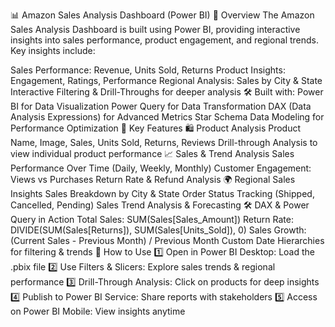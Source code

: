 
📊 Amazon Sales Analysis Dashboard (Power BI)
📌 Overview
The Amazon Sales Analysis Dashboard is built using Power BI, providing interactive insights into sales performance, product engagement, and regional trends.
Key insights include:

Sales Performance: Revenue, Units Sold, Returns
Product Insights: Engagement, Ratings, Performance
Regional Analysis: Sales by City & State
Interactive Filtering & Drill-Throughs for deeper analysis
🛠 Built with:
Power BI for Data Visualization
Power Query for Data Transformation
DAX (Data Analysis Expressions) for Advanced Metrics
Star Schema Data Modeling for Performance Optimization
🔹 Key Features
🛍 Product Analysis
Product Name, Image, Sales, Units Sold, Returns, Reviews
Drill-through Analysis to view individual product performance
📈 Sales & Trend Analysis
Sales Performance Over Time (Daily, Weekly, Monthly)
Customer Engagement: Views vs Purchases
Return Rate & Refund Analysis
🌍 Regional Sales Insights
Sales Breakdown by City & State
Order Status Tracking (Shipped, Cancelled, Pending)
Sales Trend Analysis & Forecasting
🛠 DAX & Power Query in Action
Total Sales: SUM(Sales[Sales_Amount])
Return Rate: DIVIDE(SUM(Sales[Returns]), SUM(Sales[Units_Sold]), 0)
Sales Growth: (Current Sales - Previous Month) / Previous Month
Custom Date Hierarchies for filtering & trends
🚀 How to Use
1️⃣ Open in Power BI Desktop: Load the .pbix file
2️⃣ Use Filters & Slicers: Explore sales trends & regional performance
3️⃣ Drill-Through Analysis: Click on products for deep insights
4️⃣ Publish to Power BI Service: Share reports with stakeholders
5️⃣ Access on Power BI Mobile: View insights anytime
